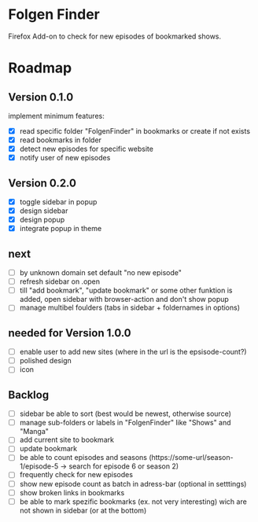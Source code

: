 # Folgen Finder

Firefox Add-on to check for new episodes of bookmarked shows.

# Roadmap

## Version 0.1.0

implement minimum features:

- [x] read specific folder "FolgenFinder" in bookmarks or create if not exists
- [x] read bookmarks in folder
- [x] detect new episodes for specific website
- [x] notify user of new episodes

## Version 0.2.0

- [x] toggle sidebar in popup
- [x] design sidebar
- [x] design popup
- [x] integrate popup in theme

## next

- [ ] by unknown domain set default "no new episode"
- [ ] refresh sidebar on .open
- [ ] till "add bookmark", "update bookmark" or some other funktion is added, open sidebar with browser-action and don't show popup
- [ ] manage multibel foulders (tabs in sidebar + foldernames in options)

## needed for Version 1.0.0

- [ ] enable user to add new sites (where in the url is the epsisode-count?)
- [ ] polished design
- [ ] icon

## Backlog

- [ ] sidebar be able to sort (best would be newest, otherwise source)
- [ ] manage sub-folders or labels in "FolgenFinder" like "Shows" and "Manga"
- [ ] add current site to bookmark
- [ ] update bookmark
- [ ] be able to count episodes and seasons (https://some-url/season-1/episode-5 -> search for episode 6 or season 2)
- [ ] frequently check for new episodes
- [ ] show new episode count as batch in adress-bar (optional in setttings)
- [ ] show broken links in bookmarks
- [ ] be able to mark spezific bookmarks (ex. not very interesting) wich are not shown in sidebar (or at the bottom)
